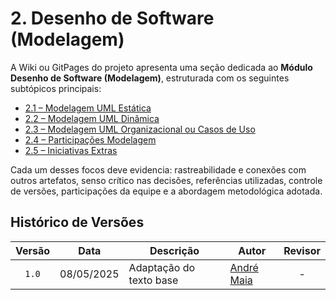 # 2. Desenho de Software (Modelagem)

A Wiki ou GitPages do projeto apresenta uma seção dedicada ao **Módulo Desenho de Software (Modelagem)**, estruturada com os seguintes subtópicos principais:

- [2.1 – Modelagem UML Estática](/Modelagem/2.1.ModelagemEstatica.md)  
- [2.2 – Modelagem UML Dinâmica](/Modelagem/2.2.ModelagemDinamica.md)  
- [2.3 – Modelagem UML Organizacional ou Casos de Uso](/Modelagem/2.3.ModelagemOrganizacionalCasosDeUso.md)  
- [2.4 – Participações Modelagem](/Modelagem/2.4.ParticipacoesModelagem.md)  
- [2.5 – Iniciativas Extras](/Modelagem/2.5.IniciativasExtras.md)

Cada um desses focos deve evidencia: rastreabilidade e conexões com outros artefatos, senso crítico nas decisões, referências utilizadas, controle de versões, participações da equipe e a abordagem metodológica adotada.

## Histórico de Versões

| Versão | Data       | Descrição                            | Autor                                                 | Revisor                                               |
| :----: | ---------- | ------------------------------------ | ----------------------------------------------------- | :---------------------------------------------------: |
| `1.0`  | 08/05/2025 | Adaptação do texto base     |  [André Maia](https://github.com/andre-maia51) | - |